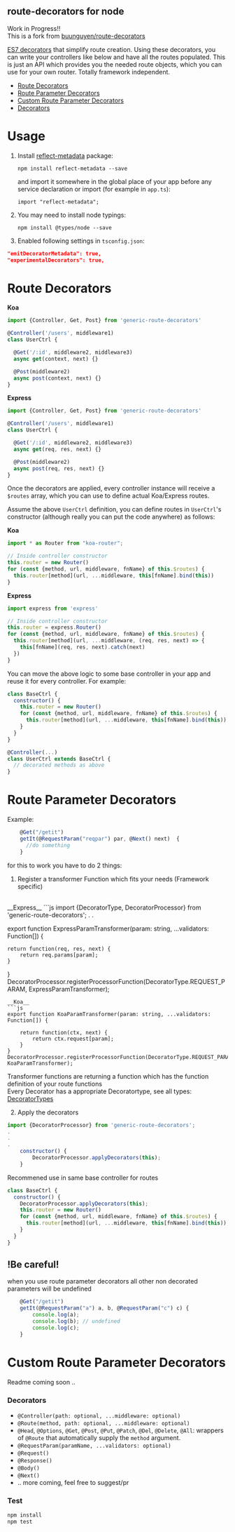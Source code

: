 ## route-decorators for node
Work in Progress!!<br />
This is a fork from [buunguyen/route-decorators](https://github.com/buunguyen/route-decorators)

[ES7 decorators](https://github.com/wycats/javascript-decorators) that simplify route creation. Using these decorators, you can write your controllers like below and have all the routes populated. This is just an API which provides you the needed route objects, which you can use for your own router. Totally framework independent.

  - [Route Decorators](#route-decorators)
  - [Route Parameter Decorators](#Route-Parameter-Decorators)
  - [Custom Route Parameter Decorators](#Custom-Route-Parameter-Decorators)
  - [Decorators](#Decorators)

# Usage
1. Install [reflect-metadata](https://www.npmjs.com/package/reflect-metadata) package:

    `npm install reflect-metadata --save`

    and import it somewhere in the global place of your app before any service declaration or import (for example in `app.ts`):

    `import "reflect-metadata";`

2. You may need to install node typings:

    `npm install @types/node --save`


3. Enabled following settings in `tsconfig.json`:

```json
"emitDecoratorMetadata": true,
"experimentalDecorators": true,
```

Route Decorators
=============

__Koa__
```js
import {Controller, Get, Post} from 'generic-route-decorators'

@Controller('/users', middleware1)
class UserCtrl {

  @Get('/:id', middleware2, middleware3)
  async get(context, next) {}

  @Post(middleware2)
  async post(context, next) {}
}
```

__Express__
```js
import {Controller, Get, Post} from 'generic-route-decorators'

@Controller('/users', middleware1)
class UserCtrl {

  @Get('/:id', middleware2, middleware3)
  async get(req, res, next) {}

  @Post(middleware2)
  async post(req, res, next) {}
}
```

Once the decorators are applied, every controller instance will receive a `$routes` array, which you can use to define actual Koa/Express routes.

Assume the above `UserCtrl` definition, you can define routes in `UserCtrl`'s constructor (although really you can put the code anywhere) as follows:

__Koa__
```js
import * as Router from "koa-router";

// Inside controller constructor
this.router = new Router()
for (const {method, url, middleware, fnName} of this.$routes) {
  this.router[method](url, ...middleware, this[fnName].bind(this))
}
```

__Express__
```js
import express from 'express'

// Inside controller constructor
this.router = express.Router()
for (const {method, url, middleware, fnName} of this.$routes) {
  this.router[method](url, ...middleware, (req, res, next) => {
    this[fnName](req, res, next).catch(next)
  })
}
```

You can move the above logic to some base controller in your app and reuse it for every controller. For example:

```js
class BaseCtrl {
  constructor() {
    this.router = new Router()
    for (const {method, url, middleware, fnName} of this.$routes) {
      this.router[method](url, ...middleware, this[fnName].bind(this));
    }
  }
}

@Controller(...)
class UserCtrl extends BaseCtrl {
  // decorated methods as above
}
```
Route Parameter Decorators
=============

Example:

```js
    @Get("/getit")
    getIt(@RequestParam("reqpar") par, @Next() next)  {
      //do something
    }
```

for this to work you have to do 2 things:

1. Register a transformer Function which fits your needs (Framework specific)
<br />  
__Express__
```js
import {DecoratorType, DecoratorProcessor} from 'generic-route-decorators';
.
.

export function ExpressParamTransformer(param: string, ...validators: Function[]) {

    return function(req, res, next) {
        return req.params[param];
    }
}
DecoratorProcessor.registerProcessorFunction(DecoratorType.REQUEST_PARAM, ExpressParamTransformer);
```
__Koa__
```js
export function KoaParamTransformer(param: string, ...validators: Function[]) {

    return function(ctx, next) {
        return ctx.request[param];
    }
}
DecoratorProcessor.registerProcessorFunction(DecoratorType.REQUEST_PARAM, KoaParamTransformer);
```

Transformer functions are returning a function which has the function definition of your route functions<br />
Every Decorator has a appropriate Decoratortype, see all types: [DecoratorTypes](https://github.com/asdftd/route-decorators-api/blob/master/src/DecoratorType.ts)<br />

2. Apply the decorators
```js
import {DecoratorProcessor} from 'generic-route-decorators';
.
.
.
    constructor() {
        DecoratorProcessor.applyDecorators(this);
    }
```

Recommened use in same base controller for routes
```js
class BaseCtrl {
  constructor() {
    DecoratorProcessor.applyDecorators(this);
    this.router = new Router()
    for (const {method, url, middleware, fnName} of this.$routes) {
      this.router[method](url, ...middleware, this[fnName].bind(this));
    }
  }
}
```

## !Be careful!
when you use route parameter decorators all other non decorated parameters will be undefined<br />
```js
    @Get("/getit")
    getIt(@RequestParam("a") a, b, @RequestParam("c") c) {
        console.log(a);
        console.log(b); // undefined
        console.log(c);
    }
```

Custom Route Parameter Decorators
=============

Readme coming soon ..

### Decorators
 * `@Controller(path: optional, ...middleware: optional)`
 * `@Route(method, path: optional, ...middleware: optional)`
 * `@Head`, `@Options`, `@Get`, `@Post`, `@Put`, `@Patch`, `@Del`, `@Delete`, `@All`: wrappers of `@Route` that automatically supply the `method` argument.
 * `@RequestParam(paramName, ...validators: optional)`
 * `@Request()`
 * `@Response()`
 * `@Body()`
 * `@Next()`
 * .. more coming, feel free to suggest/pr

### Test

```bash
npm install
npm test
```

